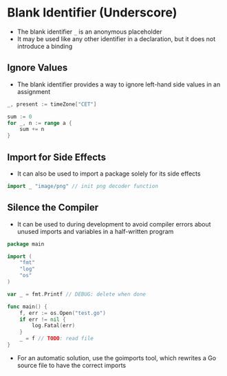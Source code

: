 # Blank Identifier (Underscore)

* The blank identifier `_` is an anonymous placeholder
* It may be used like any other identifier in a declaration, but it does not introduce a binding

## Ignore Values

* The blank identifier provides a way to ignore left-hand side values in an assignment

```go
_, present := timeZone["CET"]

sum := 0
for _, n := range a {
	sum += n
}
```

## Import for Side Effects

* It can also be used to import a package solely for its side effects

```go
import _ "image/png" // init png decoder function
```

## Silence the Compiler

* It can be used to during development to avoid compiler errors about unused imports and variables in a half-written program

```go
package main

import (
    "fmt"
    "log"
    "os"
)

var _ = fmt.Printf // DEBUG: delete when done

func main() {
    f, err := os.Open("test.go")
    if err != nil {
        log.Fatal(err)
    }
    _ = f // TODO: read file
}
```

* For an automatic solution, use the goimports tool, which rewrites a Go source file to have the correct imports
